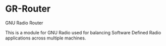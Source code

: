 GR-Router
=========

GNU Radio Router

This is a module for GNU Radio used for balancing Software Defined Radio applications across multiple machines.
